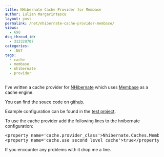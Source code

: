 ```yaml
---
title: NHibernate Cache Provider for Membase
author: Iulian Margarintescu
layout: post
permalink: /net/nhibernate-cache-provider-membase/
views:
  - 698
dsq_thread_id:
  - 313328707
categories:
  - .NET
tags:
  - cache
  - membase
  - nhibernate
  - provider
---
```

I've written a cache provider for [NHibernate][1] which uses [Membase][2] as a cache engine.

You can find the souce code on [github][3].

Example configuration can be found in the [test project][4].  
<!--more-->

  
To use the cache provider add the following lines to the hnibernate configuration:

<pre class="brush:xml">&lt;property name='cache.provider_class'&gt;Nhibernate.Caches.Membase.MembaseCacheProvider, Nhibernate.Caches.Membase&lt;/property&gt;
&lt;property name='cache.use_second_level_cache'&gt;true&lt;/property&gt;</pre>

If you encounter any problems with it drop me a line.

 [1]: http://nhforge.org "NHibernate"
 [2]: http://membase.org "Membase"
 [3]: https://github.com/etishor/NHibernate.Caches.Membase "NHibernate.Caches.Membase"
 [4]: https://github.com/etishor/NHibernate.Caches.Membase/blob/master/NHibernate.Caches.Membase.Tests/App.config "App.config"